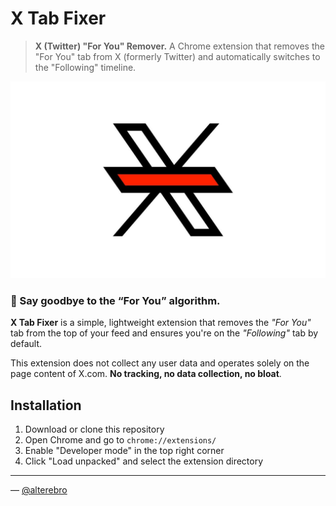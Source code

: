 # X Tab Fixer

> **X (Twitter) "For You" Remover.** A Chrome extension that removes the "For You" tab from X (formerly Twitter) and automatically switches to the "Following" timeline.

![X Tab Fixer](images/x-tab-fixer.jpg)

### 🚫 Say goodbye to the “For You” algorithm.

**X Tab Fixer** is a simple, lightweight extension that removes the *"For You"* tab from the top of your feed and ensures you're on the *"Following"* tab by default. 

This extension does not collect any user data and operates solely on the page content of X.com. **No tracking, no data collection, no bloat**.


## Installation

1. Download or clone this repository
2. Open Chrome and go to `chrome://extensions/`
3. Enable "Developer mode" in the top right corner
4. Click "Load unpacked" and select the extension directory

---

&mdash; [@alterebro](https://x.com/alterebro) 